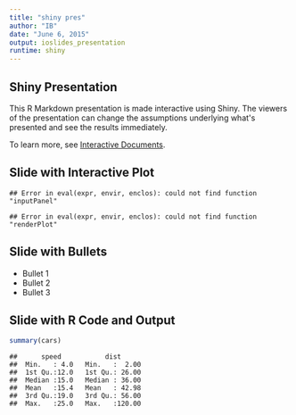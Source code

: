 ```yaml
---
title: "shiny pres"
author: "IB"
date: "June 6, 2015"
output: ioslides_presentation
runtime: shiny
---
```


## Shiny Presentation

This R Markdown presentation is made interactive using Shiny. The viewers of the presentation can change the assumptions underlying what's presented and see the results immediately. 

To learn more, see [Interactive Documents](http://rmarkdown.rstudio.com/authoring_shiny.html).

## Slide with Interactive Plot


```
## Error in eval(expr, envir, enclos): could not find function "inputPanel"
```

```
## Error in eval(expr, envir, enclos): could not find function "renderPlot"
```

## Slide with Bullets

- Bullet 1
- Bullet 2
- Bullet 3

## Slide with R Code and Output


```r
summary(cars)
```

```
##      speed           dist       
##  Min.   : 4.0   Min.   :  2.00  
##  1st Qu.:12.0   1st Qu.: 26.00  
##  Median :15.0   Median : 36.00  
##  Mean   :15.4   Mean   : 42.98  
##  3rd Qu.:19.0   3rd Qu.: 56.00  
##  Max.   :25.0   Max.   :120.00
```


